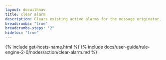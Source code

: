 ```yaml
---
layout: docwithnav
title: clear alarm
description: Clears existing active alarms for the message originator.
breadcrumbs: "true"
breadcrumbs-steps: "2"
hidetoc: "true"
---
```


{% include get-hosts-name.html %}
{% include docs/user-guide/rule-engine-2-0/nodes/action/clear-alarm.md %}
